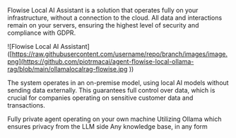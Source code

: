 Flowise Local AI Assistant is a solution that operates fully on your infrastructure, without a connection to the cloud. All data and interactions remain on your servers, ensuring the highest level of security and compliance with GDPR.

![Flowise Local AI Assistant]([https://raw.githubusercontent.com/username/repo/branch/images/image.png](https://github.com/piotrmacai/agent-flowise-local-ollama-rag/blob/main/ollamalocalrag-flowise.jpg
))

The system operates in an on-premise model, using local AI models without sending data externally. This guarantees full control over data, which is crucial for companies operating on sensitive customer data and transactions.

Fully private agent operating on your own machine
Utilizing Ollama which ensures privacy from the LLM side
Any knowledge base, in any form
